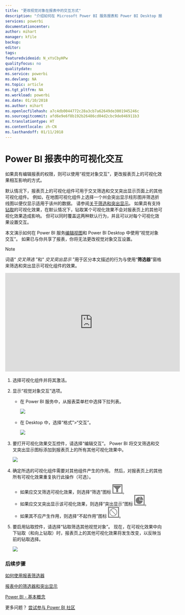 ```yaml
---
title: "更改视觉对象在报表中的交互方式"
description: "介绍如何在 Microsoft Power BI 服务报表和 Power BI Desktop 报表中设置视觉对象交互的文档。"
services: powerbi
documentationcenter: 
author: mihart
manager: kfile
backup: 
editor: 
tags: 
featuredvideoid: N_xYsCbyHPw
qualityfocus: no
qualitydate: 
ms.service: powerbi
ms.devlang: NA
ms.topic: article
ms.tgt_pltfrm: NA
ms.workload: powerbi
ms.date: 01/10/2018
ms.author: mihart
ms.openlocfilehash: a7c4db0044772c28a3cb7a62649de3001945246c
ms.sourcegitcommit: afd6e9e6f8b192b26486cd04d2cbc9de046911b3
ms.translationtype: HT
ms.contentlocale: zh-CN
ms.lasthandoff: 01/11/2018
---
```

# <a name="visualization-interactions-in-a-power-bi-report"></a>Power BI 报表中的可视化交互
如果具有编辑报表的权限，则可以使用“视觉对象交互”，更改报表页上的可视化效果相互影响的方式。 

默认情况下，报表页上的可视化组件可用于交叉筛选和交叉突出显示页面上的其他可视化组件。
例如，在地图可视化组件上选择一个州会突出显示柱形图并筛选折线图以便仅显示适用于该州的数据。
请参阅[关于筛选和突出显示](power-bi-reports-filters-and-highlighting.md)。 如果具有支持[钻取](power-bi-visualization-drill-down.md)的可视化效果，在默认情况下，钻取某个可视化效果不会对报表页上的其他可视化效果造成影响。 但可以同时覆盖这两种默认行为，并且可以对每个可视化效果设置交互。

本文演示如何在 Power BI 服务[编辑视图](service-interact-with-a-report-in-editing-view.md)和 Power BI Desktop 中使用“视觉对象交互”。 如果已与你共享了报表，你将无法更改视觉对象交互设置。

> [!NOTE]
> 词语“ *交叉筛选* ”和“ *交叉突出显示* ”用于区分本文描述的行为与使用“**筛选器**”窗格来筛选和突出显示可视化组件的效果。  
> 
> 

<iframe width="560" height="315" src="https://www.youtube.com/embed/N_xYsCbyHPw?list=PL1N57mwBHtN0JFoKSR0n-tBkUJHeMP2cP" frameborder="0" allowfullscreen></iframe>

1. 选择可视化组件并将其激活。  
2. 显示“视觉对象交互”选项。
    - 在 Power BI 服务中，从报表菜单栏中选择下拉列表。

       ![](media/service-reports-visual-interactions/power-bi-visual-interaction.png)

    - 在 Desktop 中，选择“格式”>“交互”。

        ![](media/service-reports-visual-interactions/pbi-visual-interaction-desktop.png)

3. 要打开可视化效果交互控件，请选择“编辑交互”。 Power BI 将交叉筛选和交叉突出显示图标添加到报表页上的所有其他可视化效果中。
   
    ![](media/service-reports-visual-interactions/power-bi-icons-on.png)
3. 确定所选的可视化组件需要对其他组件产生的作用。  然后，对报表页上的其他所有可视化效果重复执行此操作（可选）。
   
   * 如果应交叉筛选可视化效果，则选择“筛选”图标 ![](media/service-reports-visual-interactions/pbi-filter-icon-outlined.png)。
   * 如果应交叉突出显示该可视化效果，则选择“突出显示”图标 ![](media/service-reports-visual-interactions/pbi-highlight-icon-outlined.png)。
   * 如果其不应产生作用，则选择“不起作用”图标 ![](media/service-reports-visual-interactions/pbi-noimpact-icon-outlined.png)。

4. 要启用钻取控件，请选择“钻取筛选其他视觉对象”。  现在，在可视化效果中向下钻取（和向上钻取）时，报表页上的其他可视化效果将发生改变，以反映当前的钻取选择。 

   ![](media/service-reports-visual-interactions/drill2.gif)

### <a name="next-steps"></a>后续步骤
[如何使用报表筛选器](power-bi-how-to-report-filter.md)

[报表中的筛选器和突出显示](power-bi-reports-filters-and-highlighting.md)

[Power BI - 基本概念](service-basic-concepts.md)

更多问题？ [尝试参与 Power BI 社区](http://community.powerbi.com/)

